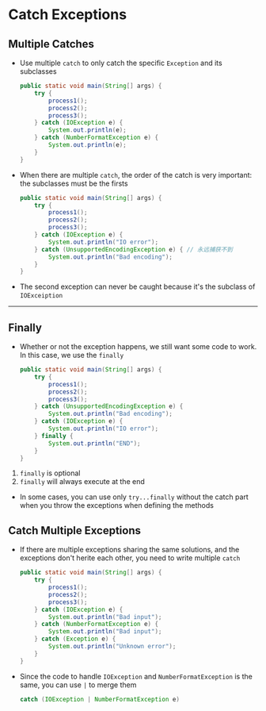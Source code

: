 # Catch Exceptions
## Multiple Catches
* Use multiple ```catch``` to only catch the specific ```Exception``` and its subclasses
    ```java
    public static void main(String[] args) {
        try {
            process1();
            process2();
            process3();
        } catch (IOException e) {
            System.out.println(e);
        } catch (NumberFormatException e) {
            System.out.println(e);
        }
    } 
    ```
* When there are multiple ```catch```, the order of the catch is very important: the subclasses must be the firsts
    ```java
    public static void main(String[] args) {
        try {
            process1();
            process2();
            process3();
        } catch (IOException e) {
            System.out.println("IO error");
        } catch (UnsupportedEncodingException e) { // 永远捕获不到
            System.out.println("Bad encoding");
        }
    }
    ```
* The second exception can never be caught because it's the subclass of ```IOExceiption```
---
## Finally
* Whether or not the exception happens, we still want some code to work. In this case, we use the ```finally```
    ```java
    public static void main(String[] args) {
        try {
            process1();
            process2();
            process3();
        } catch (UnsupportedEncodingException e) {
            System.out.println("Bad encoding");
        } catch (IOException e) {
            System.out.println("IO error");
        } finally {
            System.out.println("END");
        }
    }
    ```
1. ```finally``` is optional
2. ```finally``` will always execute at the end

* In some cases, you can use only ```try...finally``` without the catch part when you throw the exceptions when defining the methods

## Catch Multiple Exceptions
* If there are multiple exceptions sharing the same solutions, and the exceptions don't herite each other, you need to write multiple ```catch```
    ```java
    public static void main(String[] args) {
        try {
            process1();
            process2();
            process3();
        } catch (IOException e) {
            System.out.println("Bad input");
        } catch (NumberFormatException e) {
            System.out.println("Bad input");
        } catch (Exception e) {
            System.out.println("Unknown error");
        }
    }
    ```
* Since the code to handle ```IOException``` and ```NumberFormatException``` is the same, you can use ```|``` to merge them
    ```java
    catch (IOException | NumberFormatException e)
    ```
